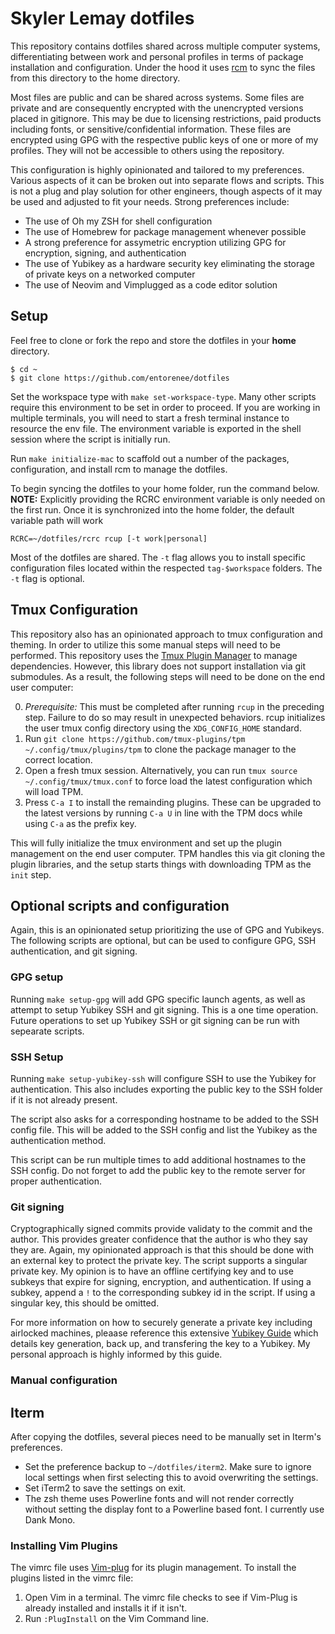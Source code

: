 # Skyler Lemay dotfiles

This repository contains dotfiles shared across multiple computer systems, differentiating between work and personal profiles in terms of package installation and configuration. Under the hood it uses [rcm](https://github.com/thoughtbot/rcm) to sync the files from this directory to the home directory.

Most files are public and can be shared across systems. Some files are private and are consequently encrypted with the unencrypted versions placed in gitignore. This may be due to licensing restrictions, paid products including fonts, or sensitive/confidential information. These files are encrypted using GPG with the respective public keys of one or more of my profiles. They will not be accessible to others using the repository.

This configuration is highly opinionated and tailored to my preferences. Various aspects of it can be broken out into separate flows and scripts. This is not a plug and play solution for other engineers, though aspects of it may be used and adjusted to fit your needs. Strong preferences include:

* The use of Oh my ZSH for shell configuration
* The use of Homebrew for package management whenever possible
* A strong preference for assymetric encryption utilizing GPG for encryption, signing, and authentication
* The use of Yubikey as a hardware security key eliminating the storage of private keys on a networked computer
* The use of Neovim and Vimplugged as a code editor solution

## Setup

Feel free to clone or fork the repo and store the dotfiles in your **home** directory.
```
$ cd ~
$ git clone https://github.com/entorenee/dotfiles
```

Set the workspace type with `make set-workspace-type`. Many other scripts require this environment to be set in order to proceed. If you are working in multiple terminals, you will need to start a fresh terminal instance to resource the env file. The environment variable is exported in the shell session where the script is initially run.

Run `make initialize-mac` to scaffold out a number of the packages, configuration, and install rcm to manage the dotfiles.

To begin syncing the dotfiles to your home folder, run the command below. **NOTE:** Explicitly providing the RCRC environment variable is only needed on the first run. Once it is synchronized into the home folder, the default variable path will work

```
RCRC=~/dotfiles/rcrc rcup [-t work|personal]
```

Most of the dotfiles are shared. The `-t` flag allows you to install specific configuration files located within the respected `tag-$workspace` folders. The `-t` flag is optional.

## Tmux Configuration

This repository also has an opinionated approach to tmux configuration and theming. In order to utilize this some manual steps will need to be performed. This repository uses the [Tmux Plugin Manager](https://github.com/tmux-plugins/tpm) to manage dependencies. However, this library does not support installation via git submodules. As a result, the following steps will need to be done on the end user computer:

0. _Prerequisite:_ This must be completed after running `rcup` in the preceding step. Failure to do so may result in unexpected behaviors. rcup initializes the user tmux config directory using the `XDG_CONFIG_HOME` standard.
1. Run `git clone https://github.com/tmux-plugins/tpm ~/.config/tmux/plugins/tpm` to clone the package manager to the correct location.
2. Open a fresh tmux session. Alternatively, you can run `tmux source ~/.config/tmux/tmux.conf` to force load the latest configuration which will load TPM.
3. Press `C-a I` to install the remainding plugins. These can be upgraded to the latest versions by running `C-a U` in line with the TPM docs while using `C-a` as the prefix key.

This will fully initialize the tmux environment and set up the plugin management on the end user computer. TPM handles this via git cloning the plugin libraries, and the setup starts things with downloading TPM as the `init` step.

## Optional scripts and configuration

Again, this is an opinionated setup prioritizing the use of GPG and Yubikeys. The following scripts are optional, but can be used to configure GPG, SSH authentication, and git signing.

### GPG setup

Running `make setup-gpg` will add GPG specific launch agents, as well as attempt to setup Yubikey SSH and git signing. This is a one time operation. Future operations to set up Yubikey SSH or git signing can be run with sepearate scripts.

### SSH Setup

Running `make setup-yubikey-ssh` will configure SSH to use the Yubikey for authentication. This also includes exporting the public key to the SSH folder if it is not already present.

The script also asks for a corresponding hostname to be added to the SSH config file. This will be added to the SSH config and list the Yubikey as the authentication method.

This script can be run multiple times to add additional hostnames to the SSH config. Do not forget to add the public key to the remote server for proper authentication.

### Git signing

Cryptographically signed commits provide validaty to the commit and the author. This provides greater confidence that the author is who they say they are. Again, my opinionated approach is that this should be done with an external key to protect the private key. The script supports a singular private key. My opinion is to have an offline certifying key and to use subkeys that expire for signing, encryption, and authentication. If using a subkey, append a `!` to the corresponding subkey id in the script. If using a singular key, this should be omitted.

For more information on how to securely generate a private key including airlocked machines, pleaase reference this extensive [Yubikey Guide](https://github.com/drduh/YubiKey-Guide) which details key generation, back up, and transfering the key to a Yubikey. My personal approach is highly informed by this guide.

### Manual configuration

## Iterm

After copying the dotfiles, several pieces need to be manually set in Iterm's preferences.

- Set the preference backup to `~/dotfiles/iterm2`. Make sure to ignore local settings when first selecting this to avoid overwriting the settings.
- Set iTerm2 to save the settings on exit.
- The zsh theme uses Powerline fonts and will not render correctly without setting the display font to a Powerline based font. I currently use Dank Mono.

### Installing Vim Plugins

The vimrc file uses [Vim-plug](https://github.com/junegunn/vim-plug) for its plugin management. To install the plugins listed in the vimrc file:

1. Open Vim in a terminal. The vimrc file checks to see if Vim-Plug is already installed and installs it if it isn't.
2. Run `:PlugInstall` on the Vim Command line.
